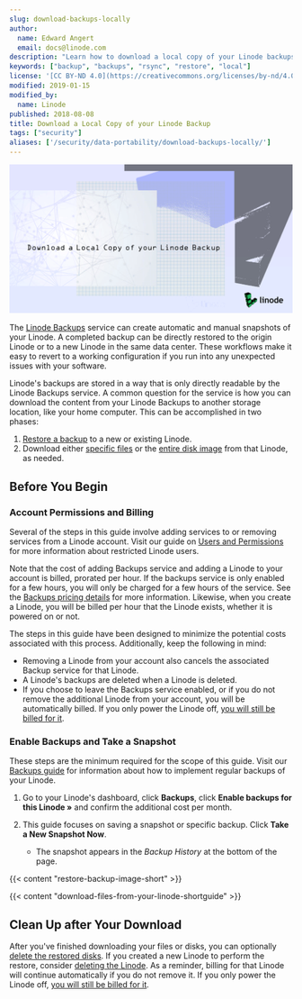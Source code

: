 ```yaml
---
slug: download-backups-locally
author:
  name: Edward Angert
  email: docs@linode.com
description: "Learn how to download a local copy of your Linode backups."
keywords: ["backup", "backups", "rsync", "restore", "local"]
license: '[CC BY-ND 4.0](https://creativecommons.org/licenses/by-nd/4.0)'
modified: 2019-01-15
modified_by:
  name: Linode
published: 2018-08-08
title: Download a Local Copy of your Linode Backup
tags: ["security"]
aliases: ['/security/data-portability/download-backups-locally/']
---
```


![Download a Local Copy of your Linode Backup](download-a-local-copy-of-your-linode-backup.png "Download a Local Copy of your Linode Backup")

The [Linode Backups](/docs/platform/disk-images/linode-backup-service/) service can create automatic and manual snapshots of your Linode. A completed backup can be directly restored to the origin Linode or to a new Linode in the same data center. These workflows make it easy to revert to a working configuration if you run into any unexpected issues with your software.

Linode's backups are stored in a way that is only directly readable by the Linode Backups service. A common question for the service is how you can download the content from your Linode Backups to another storage location, like your home computer. This can be accomplished in two phases:

1. [Restore a backup](#restore-from-a-backup) to a new or existing Linode.
2. Download either [specific files](#download-specific-files-or-directories-over-ssh) or the [entire disk image](#download-a-disk-over-ssh) from that Linode, as needed.

## Before You Begin

### Account Permissions and Billing

Several of the steps in this guide involve adding services to or removing services from a Linode account. Visit our guide on [Users and Permissions](/docs/platform/manager/accounts-and-passwords/#users-and-permissions) for more information about restricted Linode users.

Note that the cost of adding Backups service and adding a Linode to your account is billed, prorated per hour. If the backups service is only enabled for a few hours, you will only be charged for a few hours of the service. See the [Backups pricing details](/docs/platform/disk-images/linode-backup-service/#pricing) for more information. Likewise, when you create a Linode, you will be billed per hour that the Linode exists, whether it is powered on or not.

The steps in this guide have been designed to minimize the potential costs associated with this process. Additionally, keep the following in mind:

- Removing a Linode from your account also cancels the associated Backup service for that Linode.
- A Linode's backups are deleted when a Linode is deleted.
- If you choose to leave the Backups service enabled, or if you do not remove the additional Linode from your account, you will be automatically billed. If you only power the Linode off, [you will still be billed for it](/docs/platform/billing-and-support/billing-and-payments/#if-my-linode-is-powered-off-will-i-be-billed).

### Enable Backups and Take a Snapshot

These steps are the minimum required for the scope of this guide. Visit our [Backups guide](/docs/platform/disk-images/linode-backup-service/) for information about how to implement regular backups of your Linode.

1.  Go to your Linode's dashboard, click **Backups**, click **Enable backups for this Linode »** and confirm the additional cost per month.

1.  This guide focuses on saving a snapshot or specific backup. Click **Take a New Snapshot Now**.

    - The snapshot appears in the *Backup History* at the bottom of the page.

{{< content "restore-backup-image-short" >}}

{{< content "download-files-from-your-linode-shortguide" >}}


## Clean Up after Your Download

After you've finished downloading your files or disks, you can optionally [delete the restored disks](/docs/platform/disk-images/disk-images-and-configuration-profiles/#removing-a-disk). If you created a new Linode to perform the restore, consider [deleting the Linode](/docs/platform/billing-and-support/billing-and-payments/#removing-services). As a reminder, billing for that Linode will continue automatically if you do not remove it. If you only power the Linode off, [you will still be billed for it](/docs/platform/billing-and-support/billing-and-payments/#if-my-linode-is-powered-off-will-i-be-billed).
